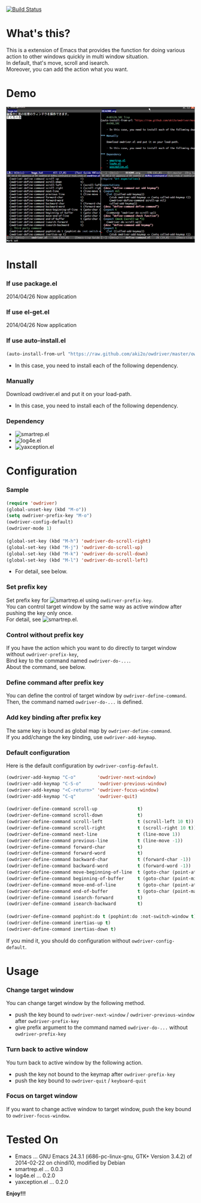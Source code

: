 [![Build Status](https://travis-ci.org/aki2o/owdriver.svg?branch=master)](https://travis-ci.org/aki2o/owdriver)

# What's this?

This is a extension of Emacs that provides the function for doing various action to
other windows quickly in multi window situation.  
In default, that's move, scroll and isearch.  
Moreover, you can add the action what you want.  

# Demo

![demo](image/demo.gif)

# Install

### If use package.el

2014/04/26 Now application

### If use el-get.el

2014/04/26 Now application

### If use auto-install.el

```lisp
(auto-install-from-url "https://raw.github.com/aki2o/owdriver/master/owdriver.el")
```
-   In this case, you need to install each of the following dependency.

### Manually

Download owdriver.el and put it on your load-path.  
-   In this case, you need to install each of the following dependency.

### Dependency

-   ![smartrep.el](https://github.com/myuhe/smartrep.el)
-   ![log4e.el](https://github.com/aki2o/log4e)
-   ![yaxception.el](https://github.com/aki2o/yaxception)

# Configuration

### Sample

```lisp
(require 'owdriver)
(global-unset-key (kbd "M-o"))
(setq owdriver-prefix-key "M-o")
(owdriver-config-default)
(owdriver-mode 1)

(global-set-key (kbd "M-h") 'owdriver-do-scroll-right)
(global-set-key (kbd "M-j") 'owdriver-do-scroll-up)
(global-set-key (kbd "M-k") 'owdriver-do-scroll-down)
(global-set-key (kbd "M-l") 'owdriver-do-scroll-left)
```
-   For detail, see below.

### Set prefix key

Set prefix key for ![smartrep.el](https://github.com/myuhe/smartrep.el) using `owdirver-prefix-key`.  
You can control target window by the same way as active window after pushing the key only once.  
For detail, see ![smartrep.el](https://github.com/myuhe/smartrep.el).  

### Control without prefix key

If you have the action which you want to do directly to target window without `owdriver-prefix-key`,  
Bind key to the command named `owdriver-do-...`.  
About the command, see below.  

### Define command after prefix key

You can define the control of target window by `owdriver-define-command`.  
Then, the command named `owdriver-do-...` is defined.

### Add key binding after prefix key

The same key is bound as global map by `owdriver-define-command`.  
If you add/change the key binding, use `owdriver-add-keymap`.  

### Default configuration

Here is the default configuration by `owdriver-config-default`.  

```lisp
(owdriver-add-keymap "C-o"        'owdriver-next-window)
(owdriver-add-keymap "C-S-o"      'owdriver-previous-window)
(owdriver-add-keymap "<C-return>" 'owdriver-focus-window)
(owdriver-add-keymap "C-q"        'owdriver-quit)

(owdriver-define-command scroll-up               t)
(owdriver-define-command scroll-down             t)
(owdriver-define-command scroll-left             t (scroll-left 10 t))
(owdriver-define-command scroll-right            t (scroll-right 10 t))
(owdriver-define-command next-line               t (line-move 1))
(owdriver-define-command previous-line           t (line-move -1))
(owdriver-define-command forward-char            t)
(owdriver-define-command forward-word            t)
(owdriver-define-command backward-char           t (forward-char -1))
(owdriver-define-command backward-word           t (forward-word -1))
(owdriver-define-command move-beginning-of-line  t (goto-char (point-at-bol)))
(owdriver-define-command beginning-of-buffer     t (goto-char (point-min)))
(owdriver-define-command move-end-of-line        t (goto-char (point-at-eol)))
(owdriver-define-command end-of-buffer           t (goto-char (point-max)))
(owdriver-define-command isearch-forward         t)
(owdriver-define-command isearch-backward        t)

(owdriver-define-command pophint:do t (pophint:do :not-switch-window t))
(owdriver-define-command inertias-up t)
(owdriver-define-command inertias-down t)
```

If you mind it, you should do configuration without `owdriver-config-default`.  

# Usage

### Change target window

You can change target window by the following method.  
-   push the key bound to `owdriver-next-window` / `owdriver-previous-window` after `owdriver-prefix-key`
-   give prefix argument to the command named `owdriver-do-...` without `owdriver-prefix-key`

### Turn back to active window

You turn back to active window by the following action.
-   push the key not bound to the keymap after `owdriver-prefix-key`
-   push the key bound to `owdriver-quit` / `keyboard-quit`

### Focus on target window

If you want to change active window to target window, push the key bound to `owdriver-focus-window`.  

# Tested On

-   Emacs &#x2026; GNU Emacs 24.3.1 (i686-pc-linux-gnu, GTK+ Version 3.4.2) of 2014-02-22 on chindi10, modified by Debian
-   smartrep.el &#x2026; 0.0.3
-   log4e.el &#x2026; 0.2.0
-   yaxception.el &#x2026; 0.2.0

**Enjoy!!!**
